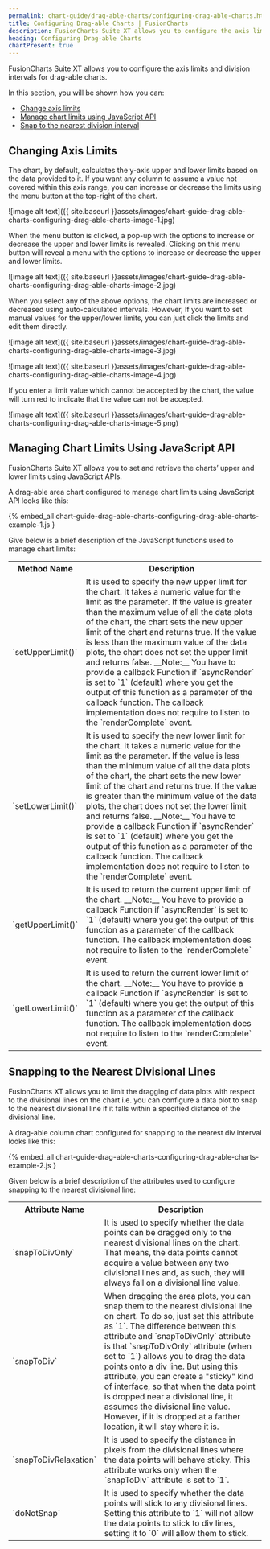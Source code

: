 ```yaml
---
permalink: chart-guide/drag-able-charts/configuring-drag-able-charts.html
title: Configuring Drag-able Charts | FusionCharts
description: FusionCharts Suite XT allows you to configure the axis limits and division intervals for drag-able charts.
heading: Configuring Drag-able Charts
chartPresent: true
---
```


FusionCharts Suite XT allows you to configure the axis limits and division intervals for drag-able charts.

In this section, you will be shown how you can:

* <a href="{{ site.baseurl }}chart-guide/drag-able-charts/configuring-drag-able-charts.html#changing-axis-limits">Change axis limits</a>
* <a href="{{ site.baseurl }}chart-guide/drag-able-charts/configuring-drag-able-charts.html#managing-chart-limits-using-javascript-api">Manage chart limits using JavaScript API</a>
* <a href="{{ site.baseurl }}chart-guide/drag-able-charts/configuring-drag-able-charts.html#snapping-to-the-nearest-divisional-lines">Snap to the nearest division interval</a>

## Changing Axis Limits

The chart, by default, calculates the y-axis upper and lower limits based on the data provided to it. If you want any column to assume a value not covered within this axis range, you can increase or decrease the limits using the menu button at the top-right of the chart.

![image alt text]({{ site.baseurl }}assets/images/chart-guide-drag-able-charts-configuring-drag-able-charts-image-1.jpg)

When the menu button is clicked, a pop-up with the options to increase or decrease the upper and lower limits is revealed. Clicking on this menu button will reveal a menu with the options to increase or decrease the upper and lower limits.

![image alt text]({{ site.baseurl }}assets/images/chart-guide-drag-able-charts-configuring-drag-able-charts-image-2.jpg)

When you select any of the above options, the chart limits are increased or decreased using auto-calculated intervals. However, If you want to set manual values for the upper/lower limits, you can just click the limits and edit them directly.

![image alt text]({{ site.baseurl }}assets/images/chart-guide-drag-able-charts-configuring-drag-able-charts-image-3.jpg)

![image alt text]({{ site.baseurl }}assets/images/chart-guide-drag-able-charts-configuring-drag-able-charts-image-4.jpg)

If you enter a limit value which cannot be accepted by the chart, the value will turn red to indicate that the value can not be accepted.

![image alt text]({{ site.baseurl }}assets/images/chart-guide-drag-able-charts-configuring-drag-able-charts-image-5.png)

## Managing Chart Limits Using JavaScript API

FusionCharts Suite XT allows you to set and retrieve the charts’ upper and lower limits using JavaScript APIs.

A drag-able area chart configured to manage chart limits using JavaScript API looks like this:

{% embed_all chart-guide-drag-able-charts-configuring-drag-able-charts-example-1.js }

Give below is a brief description of the JavaScript functions used to manage chart limits:

<table>
  <tr>
    <th>Method Name</th>
    <th>Description</th>
  </tr>
  <tr>
    <td>`setUpperLimit()`</td>
    <td>It is used to specify the new upper limit for the chart. It takes a numeric value for the limit as the parameter. If the value is greater than the maximum value of all the data plots of the chart, the chart sets the new upper limit of the chart and returns true. If the value is less than the maximum value of the data plots, the chart does not set the upper limit and returns false.
    __Note:__ You have to provide a  callback Function if `asyncRender` is set to `1` (default) where you get the output of this function as a parameter of the callback function. The callback implementation does not require to listen to the `renderComplete` event.</td>
  </tr>
  <tr>
    <td>`setLowerLimit()`</td>
    <td>It is used to specify the new lower limit for the chart. It takes a numeric value for the limit as the parameter. If the value is less than the minimum value of all the data plots of the chart, the chart sets the new lower limit of the chart and returns true. If the value is greater than the minimum value of the data plots, the chart does not set the lower limit and returns false.
    __Note:__ You have to provide a  callback Function if `asyncRender` is set to `1` (default) where you get the output of this function as a parameter of the callback function. The callback implementation does not require to listen to the `renderComplete` event.</td>
  </tr>
  <tr>
    <td>`getUpperLimit()`</td>
    <td>It is used to return the current upper limit of the chart.
    __Note:__ You have to provide a  callback Function if `asyncRender` is set to `1` (default) where you get the output of this function as a parameter of the callback function. The callback implementation does not require to listen to the `renderComplete` event.</td>
  </tr>
  <tr>
    <td>`getLowerLimit()`</td>
    <td>It is used to return the current lower limit of the chart.
    __Note:__ You have to provide a  callback Function if `asyncRender` is set to `1` (default) where you get the output of this function as a parameter of the callback function. The callback implementation does not require to listen to the `renderComplete` event.</td>
  </tr>
</table>


## Snapping to the Nearest Divisional Lines

FusionCharts XT allows you to limit the dragging of data plots with respect to the divisional lines on the chart i.e. you can configure a data plot to snap to the nearest divisional line if it falls within a specified distance of the divisional line.

A drag-able column chart configured for snapping to the nearest div interval looks like this:

{% embed_all chart-guide-drag-able-charts-configuring-drag-able-charts-example-2.js }

Given below is a brief description of the attributes used to configure snapping to the nearest divisional line:

<table>
  <tr>
    <th>Attribute Name</th>
    <th>Description</th>
  </tr>
  <tr>
    <td>`snapToDivOnly`</td>
    <td>It is used to specify whether the data points can be dragged only to the nearest divisional lines on the chart. That means, the data points cannot acquire a value between any two divisional lines and, as such, they will always fall on a divisional line value.</td>
  </tr>
  <tr>
    <td>`snapToDiv`</td>
    <td>When dragging the area plots, you can snap them to the nearest divisional line on chart. To do so, just set this attribute as `1`. The difference between this attribute and `snapToDivOnly` attribute is that `snapToDivOnly` attribute (when set to `1`) allows you to drag the data points onto a div line. But using this attribute, you can create a "sticky" kind of interface, so that when the data point is dropped near a divisional line, it assumes the divisional line value. However, if it is dropped at a farther location, it will stay where it is.</td>
  </tr>
  <tr>
    <td>`snapToDivRelaxation`</td>
    <td>It is used to specify the distance in pixels from the divisional lines where the data points will behave sticky. This attribute works only when the `snapToDiv` attribute is set to `1`.</td>
  </tr>
  <tr>
    <td>`doNotSnap`</td>
    <td>It is used to specify whether the data points will stick to any divisional lines. Setting this attribute to `1` will not allow the data points to stick to div lines, setting it to `0` will allow them to stick.</td>
  </tr>
</table>